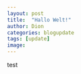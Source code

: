 ```yaml
---
layout: post
title:  "Hallo Welt!"
author: Dion
categories: blogupdate
tags: [update]
image:
---
```

test
